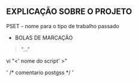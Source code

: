 ## EXPLICAÇÃO SOBRE O PROJETO
 PSET - nome para o tipo de trabalho passado

* BOLAS DE MARCAÇÃO

> "..."

vi "<' nome do script' >"

' /* comentario postgss */ '
  
